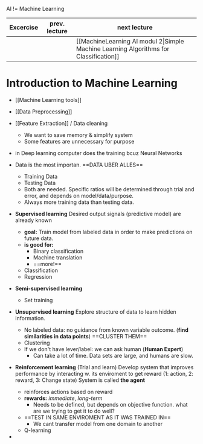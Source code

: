 AI != Machine Learning

| Excercise | prev. lecture | next lecture                                                                          |
| --------- | ------------- | ------------------------------------------------------------------------------------- |
|           |               | [[MachineLearning AI modul 2\|Simple Machine Learning Algorithms for Classification]] |

# Introduction to Machine Learning
- [[Machine Learning tools]]
- [[Data Preprocessing]]
- [[Feature Extraction]] / Data cleaning
	- We want to save memory & simplify system
	- Some features are unnecessary for purpose
- in Deep learning computer does the training bcuz Neural Networks
- Data is the most importan. ==DATA UBER ALLES==
	- Training Data
	- Testing Data
	- Both are needed. Specific ratios will be determined through trial and error, and depends on model/data/purpose.
	- Always more training data than testing data.

- **Supervised learning** Desired output signals (predictive model) are already known
	- **goal:** Train model from labeled data in order to make predictions on future data.
	- **is good for:**
		- Binary classification
		- Machine translation
		- ==more!==
	- Classification
	- Regression
- **Semi-supervised learning**
	- Set training
- **Unsupervised learning** Explore structure of data to learn hidden information.
	- No labeled data: no guidance from known variable outcome. (**find similarities in data points**) ==CLUSTER THEM==
	- Clustering
	- If we don't have lever/label: we can ask human (**Human Expert**)
		- Can take a lot of time. Data sets are large, and humans are slow.
- **Reinforcement learning** (Trial and learn) Develop system that improves performance by interacting w. its enviroment to get reward (1: action, 2: reward, 3: Change state) System is called **the agent**
	- reinforces actions based on reward
	- **rewards:** *immediate*, *long-term*
		- Needs to be defined, but depends on objective function. what are we trying to get it to do well?
	- ==TEST IN SAME ENVIROMENT AS IT WAS TRAINED IN==
		- We cant transfer model from one domain to another
	- Q-learning
- 